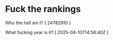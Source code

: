 # Fuck the rankings

Who the hell am I?
{ 24782910 }

What fucking year is it?
[ 2025-04-10T14:56:40Z ]

